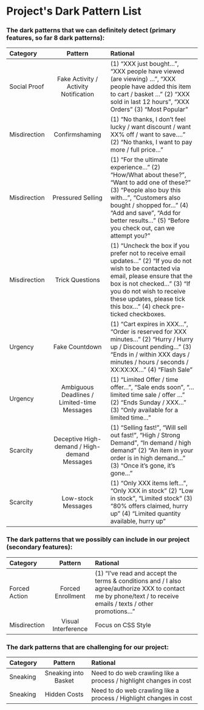 # Project's Dark Pattern List

### The dark patterns that we can definitely detect (primary features, so far 8 dark patterns):

| Category  | Pattern  | Rational |
| :------------ |:---------------:| :-----|
| Social Proof   | Fake Activity / Activity Notification | (1) “XXX just bought…”, “XXX people have viewed (are viewing) …”, “XXX people have added this item to cart / basket …” (2) “XXX sold in last 12 hours”, “XXX Orders” (3) “Most Popular”|
| Misdirection   | Confirmshaming      | (1) “No thanks, I don’t feel lucky / want discount / want XX% off / want to save….” (2) “No thanks, I want to pay more / full price…” |
| Misdirection   | Pressured Selling   | (1) “For the ultimate experience…” (2) “How/What about these?”, “Want to add one of these?” (3) “People also buy this with…”, “Customers also bought / shopped for…” (4) “Add and save”, “Add for better results…” (5) “Before you check out, can we attempt you?”|
| Misdirection   | Trick Questions     | (1) “Uncheck the box if you prefer not to receive email updates…” (2) “If you do not wish to be contacted via email, please ensure that the box is not checked…” (3) “If you do not wish to receive these updates, please tick this box…” (4) check pre-ticked checkboxes. |
| Urgency        | Fake Countdown      | (1) “Cart expires in XXX…”, “Order is reserved for XXX minutes…” (2) “Hurry / Hurry up / Discount pending…” (3) “Ends in / within XXX days / minutes / hours / seconds / XX:XX:XX…” (4) “Flash Sale” |
| Urgency        | Ambiguous Deadlines / Limited-time Messages  | (1) “Limited Offer / time offer…”, “Sale ends soon”, “…limited time sale / offer …” (2) “Ends Sunday / XXX…” (3) “Only available for a limited time…” |
| Scarcity       | Deceptive High-demand / High-demand Messages | (1) “Selling fast!”, “Will sell out fast!”, “High / Strong Demand”, “In demand / high demand”  (2) “An item in your order is in high demand…” (3) “Once it’s gone, it’s gone…” |
| Scarcity       | Low-stock Messages | (1) “Only XXX items left…”, “Only XXX in stock” (2) “Low in stock”, “Limited stock” (3) “80% offers claimed, hurry up” (4) “Limited quantity available, hurry up” |

### The dark patterns that we possibly can include in our project (secondary features):

| Category  | Pattern  | Rational |
| :------------ |:---------------:| :-----|
| Forced Action  | Forced Enrollment | (1) “I’ve read and accept the terms & conditions and / I also agree/authorize XXX to contact me by phone/text / to receive emails / texts / other promotions…” |
| Misdirection   | Visual Interference | Focus on CSS Style |

### The dark patterns that are challenging for our project:

| Category  | Pattern  | Rational |
| :------------ |:---------------:| :-----|
| Sneaking  | Sneaking into Basket | Need to do web crawling like a process / highlight changes in cost |
| Sneaking  | Hidden Costs | Need to do web crawling like a process / Highlight changes in cost |


